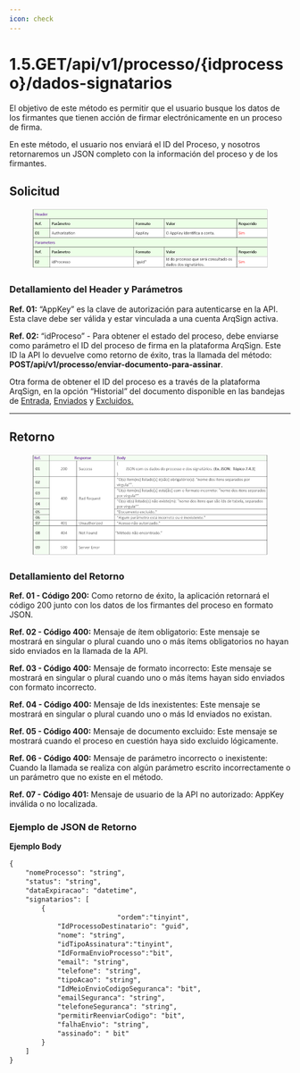 ```yaml
---
icon: check
---
```


# 1.5.GET/api/v1/processo/{idprocesso}/dados-signatarios

El objetivo de este método es permitir que el usuario busque los datos de los firmantes que tienen acción de firmar electrónicamente en un proceso de firma.

En este método, el usuario nos enviará el ID del Proceso, y nosotros retornaremos un JSON completo con la información del proceso y de los firmantes.

## Solicitud

<figure><img src="../../../../../.gitbook/assets/image (785).png" alt=""><figcaption></figcaption></figure>

### Detallamiento del Header y Parámetros

**Ref. 01:** “AppKey” es la clave de autorización para autenticarse en la API. Esta clave debe ser válida y estar vinculada a una cuenta ArqSign activa.

**Ref. 02:** “idProceso” - Para obtener el estado del proceso, debe enviarse como parámetro el ID del proceso de firma en la plataforma ArqSign. Este ID la API lo devuelve como retorno de éxito, tras la llamada del método: **POST​/api​/v1​/processo​/enviar-documento-para-assinar**.

Otra forma de obtener el ID del proceso es a través de la plataforma ArqSign, en la opción “Historial” del documento disponible en las bandejas de [Entrada](../../../../../caixa-postal/caixa-de-entrada.md), [Enviados](../../../../../caixa-postal/enviados.md) y [Excluidos.](../../../../../caixa-postal/excluidos.md)

***

## Retorno

<figure><img src="../../../../../.gitbook/assets/image (786).png" alt=""><figcaption></figcaption></figure>

### Detallamiento del Retorno

**Ref. 01 - Código 200:** Como retorno de éxito, la aplicación retornará el código 200 junto con los datos de los firmantes del proceso en formato JSON.

**Ref. 02 - Código 400:** Mensaje de ítem obligatorio: Este mensaje se mostrará en singular o plural cuando uno o más ítems obligatorios no hayan sido enviados en la llamada de la API.

**Ref. 03 - Código 400:** Mensaje de formato incorrecto: Este mensaje se mostrará en singular o plural cuando uno o más ítems hayan sido enviados con formato incorrecto.

**Ref. 04 - Código 400:** Mensaje de Ids inexistentes: Este mensaje se mostrará en singular o plural cuando uno o más Id enviados no existan.

**Ref. 05 - Código 400:** Mensaje de documento excluido: Este mensaje se mostrará cuando el proceso en cuestión haya sido excluido lógicamente.

**Ref. 06 - Código 400:** Mensaje de parámetro incorrecto o inexistente: Cuando la llamada se realiza con algún parámetro escrito incorrectamente o un parámetro que no existe en el método.

**Ref. 07 - Código 401:** Mensaje de usuario de la API no autorizado: AppKey inválida o no localizada.

### Ejemplo de JSON de Retorno <a href="#exemplo-de-json-de-retorno" id="exemplo-de-json-de-retorno"></a>

**Ejemplo Body**

```
{
    "nomeProcesso": "string",
    "status": "string",
    "dataExpiracao": "datetime",
    "signatarios": [
        {
                           "ordem":"tinyint",
            "IdProcessoDestinatario": "guid",
            "nome": "string",
            "idTipoAssinatura":"tinyint",
            "IdFormaEnvioProcesso":"bit",
            "email": "string",
            "telefone": "string",
            "tipoAcao": "string",
            "IdMeioEnvioCodigoSeguranca": "bit",
            "emailSeguranca": "string",
            "telefoneSeguranca": "string",
            "permitirReenviarCodigo": "bit",
            "falhaEnvio": "string",
            "assinado": " bit"
        }
    ]
}
```
